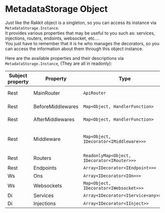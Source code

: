 # MetadataStorage Object
Just like the Rakkit object is a singleton, so you can access its instance via `MetadataStorage.Instance`.  
It provides various properties that may be useful to you such as: services, injections, routers, endoints, websocket, etc....  
You just have to remember that it is he who manages the decorators, so you can access the information about them through this object instance.  

Here are the available properties and their descriptions via `MetadataStorage.Instance`, (They are all in readonly):


| Subject property | Property | Type | Description |
| --- | --- | --- | --- |
| Rest | MainRouter | `ApiRouter`| The main router of the application `/` |
| Rest | BeforeMiddlewares | `Map<Object, HandlerFunction>` | All `@BeforeMiddleware` |
| Rest | AfterMiddlewares | `Map<Object, HandlerFunction>` | All `@AfterMiddleware` |
| Rest | Middleware | `Map<Object, IDecorator<IMiddleware>>>` | All middleware (`@AfterMiddleware` and `@BeforeMiddleware`) |
| Rest | Routers | `ReadonlyMap<Object, IDecorator<IRouter>>>` | All `@Router` |
| Rest | Endpoints | `Array<IDecorator<IEndpoint>>>` | All `@Endpoint` |
| Ws | Ons | `Array<IDecorator<IOn>>>` | All `@On` |
| Ws | Websockets | `Map<Object, IDecorator<IWebsocket>>>` | All `@Websocket` |
| Di | Services | `Array<IDecorator<IService<any>>>>` | All `@Service` |
| Di | Injections | `Array<IDecorator<IInject>>` | All `@Inject` |
